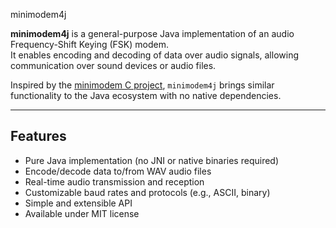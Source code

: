  minimodem4j

**minimodem4j** is a general-purpose Java implementation of an audio Frequency-Shift Keying (FSK) modem.  
It enables encoding and decoding of data over audio signals, allowing communication over sound devices or audio files.

Inspired by the [minimodem C project](https://github.com/kamalmostafa/minimodem), `minimodem4j` brings similar functionality to the Java ecosystem with no native dependencies.

---

## Features

- Pure Java implementation (no JNI or native binaries required)
- Encode/decode data to/from WAV audio files
- Real-time audio transmission and reception
- Customizable baud rates and protocols (e.g., ASCII, binary)
- Simple and extensible API
- Available under MIT license
